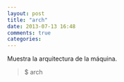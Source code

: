 ```yaml
---
layout: post
title: "arch"
date: 2013-07-13 16:48
comments: true
categories: 
---
```

Muestra la arquitectura de la máquina.

>$ arch

